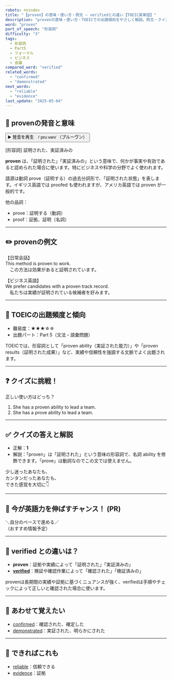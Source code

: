 ```yaml
---
robots: noindex
title: "【proven】の意味・使い方・例文 ― verifiedとの違い【TOEIC英単語】"
description: "provenの意味・使い方・TOEICでの出題傾向をやさしく解説。例文・クイズ付きでverifiedとの違いもわかりやすく学べます。"
word: "proven"
part_of_speech: "形容詞"
difficulty: "3"
tags:
  - 形容詞
  - Part5
  - フォーマル
  - ビジネス
  - 会議
compared_word: "verified"
related_words:
  - "confirmed"
  - "demonstrated"
next_words:
  - "reliable"
  - "evidence"
last_update: "2025-05-04"
---
```


## 🔰 provenの発音と意味

<button class="play-audio" onclick="playTTS('proven')">
  <span class="play-audio-main">
    ▶️ 発音を再生　/ˈpruːvən/
  </span>
  <span class="play-audio-sub">
    （プルーヴン）
  </span>
</button>

[形容詞] 証明された、実証済みの

**proven** は、「証明された」「実証済みの」という意味で、何かが事実や有効であると認められた場合に使います。特にビジネスや科学の分野でよく使われます。

語源は動詞 prove（証明する）の過去分詞形で、「証明された状態」を表します。イギリス英語では proofed も使われますが、アメリカ英語では proven が一般的です。

他の品詞：  
- prove：証明する（動詞）
- proof：証拠、証明（名詞）

---

## ✏️ provenの例文

【日常会話】  
This method is proven to work.  
　この方法は効果があると証明されています。

【ビジネス英語】  
We prefer candidates with a proven track record.  
　私たちは実績が証明されている候補者を好みます。

---

## 🎯 TOEICの出題頻度と傾向

- 難易度：★★★☆☆
- 出題パート：Part 5（文法・語彙問題）

TOEICでは、形容詞として「proven ability（実証された能力）」や「proven results（証明された成果）」など、実績や信頼性を強調する文脈でよく出題されます。

---

## ❓ クイズに挑戦！

正しい使い方はどっち？

1. She has a proven ability to lead a team.  
2. She has a prove ability to lead a team.

---

## ✅ クイズの答えと解説

- 正解：**1**
- 解説：「proven」は「証明された」という意味の形容詞で、名詞 ability を修飾できます。「prove」は動詞なのでこの文では使えません。

少し迷ったあなたも、  
カンタンだったあなたも、  
できた感覚を大切に👇️

---

## 🚀 今が英語力を伸ばすチャンス！ (PR)

<div class="info-center">
＼自分のペースで進める／<br>  
（おすすめ情報予定）
</div>

---

## 🤔  verified との違いは？

- **proven**：証拠や実績によって「証明された」「実証済みの」
- **[verified](/verified)**：検証や確認作業によって「確認された」「検証済みの」

provenは長期間の実績や証拠に基づくニュアンスが強く、verifiedは手順やチェックによって正しいと確認された場合に使います。

---

## 🧩 あわせて覚えたい

- [confirmed](/confirmed)：確認された、確定した
- [demonstrated](/demonstrated)：実証された、明らかにされた

---

## 📖 できればこれも

- [reliable](/reliable)：信頼できる
- [evidence](/evidence)：証拠

<!-- cvid: aid13_bid43 -->
